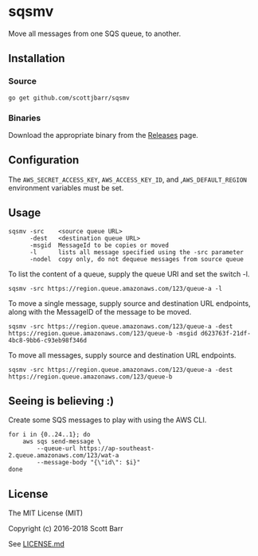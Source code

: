 # sqsmv

Move all messages from one SQS queue, to another.

## Installation

### Source

    go get github.com/scottjbarr/sqsmv

### Binaries

Download the appropriate binary from the
[Releases](https://github.com/scottjbarr/sqsmv/releases) page.

## Configuration

The `AWS_SECRET_ACCESS_KEY`, `AWS_ACCESS_KEY_ID`, and ,`AWS_DEFAULT_REGION`
environment variables must be set.

## Usage

    sqsmv -src    <source queue URL>
          -dest   <destination queue URL>
          -msgid  MessageId to be copies or moved
          -l      lists all message specified using the -src parameter
          -nodel  copy only, do not dequeue messages from source queue

To list the content of a queue, supply the queue URI and set the switch -l.

    sqsmv -src https://region.queue.amazonaws.com/123/queue-a -l

To move a single message, supply source and destination URL endpoints, along with the MessageID of the message to be moved.

    sqsmv -src https://region.queue.amazonaws.com/123/queue-a -dest https://region.queue.amazonaws.com/123/queue-b -msgid d623763f-21df-4bc8-9bb6-c93eb98f346d

To move all messages, supply source and destination URL endpoints.

    sqsmv -src https://region.queue.amazonaws.com/123/queue-a -dest https://region.queue.amazonaws.com/123/queue-b

## Seeing is believing :)

Create some SQS messages to play with using the AWS CLI.

    for i in {0..24..1}; do
        aws sqs send-message \
            --queue-url https://ap-southeast-2.queue.amazonaws.com/123/wat-a
            --message-body "{\"id\": $i}"
    done

## License

The MIT License (MIT)

Copyright (c) 2016-2018 Scott Barr

See [LICENSE.md](LICENSE.md)
